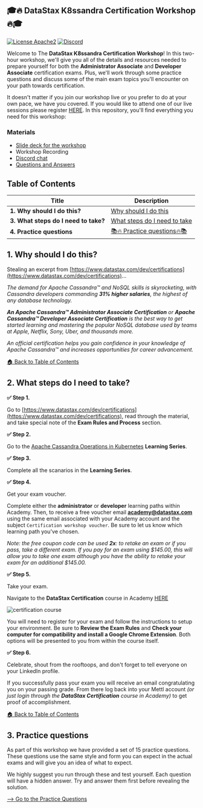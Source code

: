 ## 🎓🔥 DataStax K8ssandra Certification Workshop 🔥🎓

[![License Apache2](https://img.shields.io/hexpm/l/plug.svg)](http://www.apache.org/licenses/LICENSE-2.0)
[![Discord](https://img.shields.io/discord/685554030159593522)](https://discord.com/widget?id=685554030159593522&theme=dark)

Welcome to The **DataStax K8ssandra Certification Workshop**! In this two-hour workshop, we'll give you all of the details and resources needed to prepare yourself for both the **Administrator Associate** and **Developer Associate** certification exams. Plus, we'll work through some practice questions and discuss some of the main exam topics you'll encounter on your path towards certification.

It doesn't matter if you join our workshop live or you prefer to do at your own pace, we have you covered. If you would like to attend one of our live sessions please register [HERE](https://www.datastax.com/workshops). In this repository, you'll find everything you need for this workshop:

### Materials

- [Slide deck for the workshop](slides/Presentation.pdf)
- Workshop Recording
- [Discord chat](https://bit.ly/cassandra-workshop)
- [Questions and Answers](https://community.datastax.com/)

## Table of Contents
| Title  | Description
|---|---|
| **1. Why should I do this?** | [Why should I do this](#1-why-should-I-do-this) |
| **3. What steps do I need to take?** | [What steps do I need to take](#3-what-steps-do-I-need-to-take) |
| **4. Practice questions** | [📚🔥 Practice questions🔥📚](#4-practice-questions) |


## 1. Why should I do this?
Stealing an excerpt from [https://www.datastax.com/dev/certifications](https://www.datastax.com/dev/certifications)...

_The demand for Apache Cassandra™ and NoSQL skills is skyrocketing, with Cassandra developers commanding **31% higher salaries**, the highest of any database technology._

_**An Apache Cassandra™ Administrator Associate Certification** or **Apache Cassandra™ Developer Associate Certification** is the best way to get started learning and mastering the popular NoSQL database used by teams at Apple, Netflix, Sony, Uber, and thousands more._

_An official certification helps you gain confidence in your knowledge of Apache Cassandra™ and increases opportunities for career advancement._


[🏠 Back to Table of Contents](#table-of-contents)


## 2. What steps do I need to take?

**✅ Step 1.** 

Go to [https://www.datastax.com/dev/certifications](https://www.datastax.com/dev/certifications), read through the material, and take special note of the **Exam Rules and Process** section. 

**✅ Step 2.** 

Go to the [Apache Cassandra Operations in Kubernetes](https://www.datastax.com/learn/apache-cassandra-operations-in-kubernetes) **Learning Series**.

**✅ Step 3.**

Complete all the scanarios in the **Learning Series**.

**✅ Step 4.** 

Get your exam voucher. 

Complete either the **administrator** or **developer** learning paths within Academy. Then, to receive a free voucher email **academy@datastax.com** using the same email associated with your Academy account and the subject ```Certification workshop voucher```. Be sure to let us know which learning path you've chosen. 

_Note: the free coupon code can be used **2x**: to retake an exam or if you pass, take a different exam. If you pay for an exam using $145.00, this will allow you to take one exam although you have the ability to retake your exam for an additional $145.00._

**✅ Step 5.** 

Take your exam.

Navigate to the **DataStax Certification** course in Academy [HERE](https://academy.datastax.com/#/online-courses/c34af0d5-6741-4231-b8ea-79f6c7aafe12)

![certification course](images/certification-course.png?raw=true)

You will need to register for your exam and follow the instructions to setup your environment. Be sure to **Review the Exam Rules** and **Check your computer for compatibility and install a Google Chrome Extension**. Both options will be presented to you from within the course itself.

**✅ Step 6.** 

Celebrate, shout from the rooftoops, and don't forget to tell everyone on your LinkedIn profile. 

If you successfully pass your exam you will receive an email congratulating you on your passing grade. From there log back into your Mettl account _(or just login through the **DataStax Certification** course in Academy)_ to get proof of accomplishment.

[🏠 Back to Table of Contents](#table-of-contents)

## 3. Practice questions
As part of this workshop we have provided a set of 15 practice questions. These questions use the same style and form you can expect in the actual exams and will give you an idea of what to expect. 

We highly suggest you run through these and test yourself. Each question will have a hidden answer. Try and answer them first before revealing the solution.

[--> Go to the Practice Questions](./PRACTICE.md)

